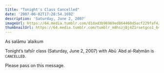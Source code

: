 ```yaml
---
title: "Tonight's Class Cancelled"
date: '2007-06-02T17:28:54.169Z'
description: 'Saturday, June 2, 2007'
imageUrl: https://64.media.tumblr.com/d1dad3b96969ed864460d5acf229faf4/tumblr_mll6qkX6xN1s5gvteo1_500.jpg
thumbnailUrl: https://64.media.tumblr.com/tumblr_m8hszjBj4Z1rsetgco1_640.png
---
```


As salāmu ʿalaikum

Tonight’s tafsīr class (Saturday, June 2, 2007) with Abū ʿAbd al-Raḥmān is `CANCELLED`.

Please pass on this message.
